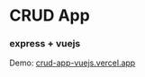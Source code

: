# CRUD App
### express + vuejs
Demo: [crud-app-vuejs.vercel.app](https://crud-app-vuejs.vercel.app)
